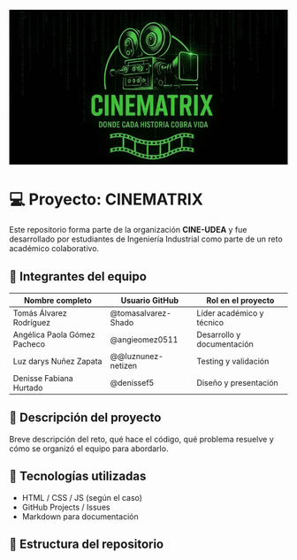<p align="center">
  <img src="./Logo_CINEMATRIX.jpeg" alt="Logo CINEMATRIX" width="800">
</p>

# 💻 Proyecto: CINEMATRIX

Este repositorio forma parte de la organización **CINE-UDEA** y fue desarrollado por estudiantes de Ingeniería Industrial como parte de un reto académico colaborativo.

## 👥 Integrantes del equipo

| Nombre completo         | Usuario GitHub       | Rol en el proyecto         |
|------------------------|-----------------------|-----------------------------|
| Tomás Álvarez Rodríguez| @tomasalvarez-Shado   |   Líder académico y técnico       |
| Angélica Paola Gómez Pacheco   | @angieomez0511   | Desarrollo y documentación |
| Luz darys Nuñez Zapata   | @@luznunez-netizen      | Testing y validación       |
| Denisse Fabiana Hurtado   | @denissef5            | Diseño y presentación      |


## 🧠 Descripción del proyecto

Breve descripción del reto, qué hace el código, qué problema resuelve y cómo se organizó el equipo para abordarlo.

## 🚀 Tecnologías utilizadas

- HTML / CSS / JS (según el caso)
- GitHub Projects / Issues
- Markdown para documentación

## 📂 Estructura del repositorio
<!-- actividad:start -->
<!-- actividad:end -->

  
